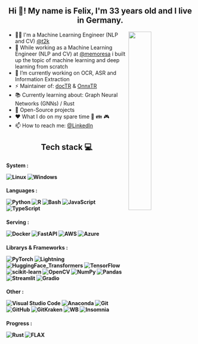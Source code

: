 <h2 align="center">
Hi 👋! My name is Felix, I'm 33 years old and I live in Germany.
</h2>



[<img align="right" width="35%" src="https://github-readme-stats-ouuan.vercel.app/api?username=felixdittrich92&theme=dark&show_icons=true">](https://metrics.lecoq.io/felixdittrich92?template=classic)

  
- 👨‍🦱 I'm a Machine Learning Engineer (NLP and CV) [@t2k](https://text2knowledge.de/start) 
- 🚀 While working as a Machine Learning Engineer (NLP and CV) at [@memoresa](https://memoresa.de/de/) i built up the topic of machine learning and deep learning from scratch
- 🔭 I’m currently working on OCR, ASR and Information Extraction
- ⚡ Maintainer of: [docTR](https://github.com/mindee/doctr) & [OnnxTR](https://github.com/felixdittrich92/OnnxTR)
- 📚 Currently learning about: Graph Neural Networks (GNNs) / Rust
- 💌 Open-Source projects
- :heart: What I do on my spare time 📖 👪 🎮
- 📫 How to reach me: [@LinkedIn](https://www.linkedin.com/in/felix-dittrich-b4433a187/)
  

<h2 align="center"> 
  Tech stack 💻
</h2>


<h4 align="left">
  
  System : 
  
  ![Linux](https://img.shields.io/badge/Linux-FCC624?style=for-the-badge&logo=linux&logoColor=black)
  ![Windows](https://img.shields.io/badge/Windows-0078D6?style=for-the-badge&logo=windows&logoColor=white)
  
</h4>

<h4 align="left">
  
  Languages : 
  
  ![Python](https://img.shields.io/badge/python-3670A0?style=for-the-badge&logo=python&logoColor=ffdd54)
  ![R](https://img.shields.io/badge/r-%23276DC3.svg?style=for-the-badge&logo=r&logoColor=white)
  ![Bash](https://img.shields.io/badge/GNU%20Bash-4EAA25?style=for-the-badge&logo=GNU%20Bash&logoColor=white)
  ![JavaScript](https://img.shields.io/badge/javascript-%23323330.svg?style=for-the-badge&logo=javascript&logoColor=%23F7DF1E)
  ![TypeScript](https://img.shields.io/badge/typescript-%23007ACC.svg?style=for-the-badge&logo=typescript&logoColor=white)
  
</h4>

<h4 align="left">
  
  Serving : 
  
  ![Docker](https://img.shields.io/badge/docker-%230db7ed.svg?style=for-the-badge&logo=docker&logoColor=white)
  ![FastAPI](https://img.shields.io/badge/FastAPI-005571?style=for-the-badge&logo=fastapi)
  ![AWS](https://img.shields.io/badge/Amazon_AWS-FF9900?style=for-the-badge&logo=amazonaws&logoColor=white)
  ![Azure](https://img.shields.io/badge/Microsoft_Azure-6395ee?style=for-the-badge&logo=amazonaws&logoColor=white)
  
</h4>

<h4 align="left">
  
  Librarys & Frameworks : 
  
  ![PyTorch](https://img.shields.io/badge/PyTorch-%23EE4C2C.svg?style=for-the-badge&logo=PyTorch&logoColor=white)
  ![Lightning](https://img.shields.io/badge/PyTorch_Lightning-792EE5?style=for-the-badge&logo=PyTorch_Lightning&logoColor=white)
  ![HuggingFace_Transformers](https://img.shields.io/badge/%F0%9F%A4%97%20HuggingFace%20Transformers-blue?style=for-the-badge&logoColor=white)
  ![TensorFlow](https://img.shields.io/badge/TensorFlow-%23FF6F00.svg?style=for-the-badge&logo=TensorFlow&logoColor=white)
  ![scikit-learn](https://img.shields.io/badge/scikit--learn-%23F7931E.svg?style=for-the-badge&logo=scikit-learn&logoColor=white)
  ![OpenCV](https://img.shields.io/badge/opencv-%23white.svg?style=for-the-badge&logo=opencv&logoColor=white)
  ![NumPy](https://img.shields.io/badge/numpy-%23013243.svg?style=for-the-badge&logo=numpy&logoColor=white)
  ![Pandas](https://img.shields.io/badge/pandas-%23150458.svg?style=for-the-badge&logo=pandas&logoColor=white)
  ![Streamlit](https://img.shields.io/badge/Streamlit-FF4B4B?style=for-the-badge&logo=Streamlit&logoColor=white)
  ![Gradio](https://img.shields.io/badge/-Gradio-FF6F00?style=for-the-badge&logo=Gradio&logoColor=white)
  
</h4>

<h4 align="left">
  
  Other : 
  
  ![Visual Studio Code](https://img.shields.io/badge/Visual%20Studio%20Code-0078d7.svg?style=for-the-badge&logo=visual-studio-code&logoColor=white)
  ![Anaconda](https://img.shields.io/badge/Anaconda-%2344A833.svg?style=for-the-badge&logo=anaconda&logoColor=white)
  ![Git](https://img.shields.io/badge/GIT-E44C30?style=for-the-badge&logo=git&logoColor=white)
  ![GitHub](https://img.shields.io/badge/github-%23121011.svg?style=for-the-badge&logo=github&logoColor=white)
  ![GitKraken](https://img.shields.io/badge/GitKraken-179287?style=for-the-badge&logo=GitKraken&logoColor=white)
  ![WB](https://img.shields.io/badge/Weights_&_Biases-FFBE00?style=for-the-badge&logo=WeightsAndBiases&logoColor=white)
  ![Insomnia](https://img.shields.io/badge/Insomnia-5849be?style=for-the-badge&logo=Insomnia&logoColor=white)
  
</h4>

<h4 align="left">
  
  Progress : 
  
  ![Rust](https://img.shields.io/badge/Rust-black?style=for-the-badge&logo=rust&logoColor=#E57324)
  ![FLAX](https://img.shields.io/badge/-FLAX-A8A4A3?style=for-the-badge&logo=JAX&logoColor=white)
  
</h4>
